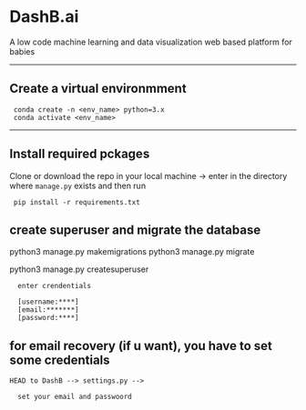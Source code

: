 # DashB.ai
A low code machine learning and data visualization web based platform for babies


---
## Create a virtual environmment

     conda create -n <env_name> python=3.x
     conda activate <env_name>
  
---
## Install required pckages

  Clone or download the repo in your local machine -> enter in the directory where  `manage.py` exists and then run
  
     pip install -r requirements.txt
    
## create superuser and migrate the database
   
   python3 manage.py makemigrations
   python3 manage.py migrate
   
   python3 manage.py createsuperuser
      
      enter crendentials
      
      [username:****]
      [email:*******]
      [password:****]
      
## for email recovery (if u want), you have to set some credentials 
    
    HEAD to DashB --> settings.py -->
      
      set your email and passwoord
